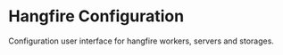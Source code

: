 Hangfire Configuration
=======

Configuration user interface for hangfire workers, servers and storages.
